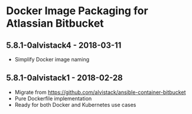 # Docker Image Packaging for Atlassian Bitbucket

## 5.8.1-0alvistack4 - 2018-03-11

  - Simplify Docker image naming

## 5.8.1-0alvistack1 - 2018-02-28

  - Migrate from <https://github.com/alvistack/ansible-container-bitbucket>
  - Pure Dockerfile implementation
  - Ready for both Docker and Kubernetes use cases
